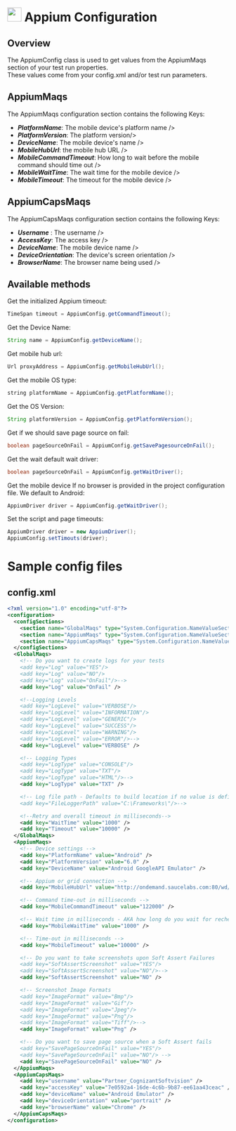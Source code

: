 # <img src="resources/MAQS.jpg" height="32" width="32"> Appium Configuration

## Overview
The AppiumConfig class is used to get values from the AppiumMaqs section of your test run properties.
<br>These values come from your config.xml and/or test run parameters.

## AppiumMaqs
The AppiumMaqs configuration section contains the following Keys:
* ***PlatformName***: The mobile device's platform name />
* ***PlatformVersion***: The platform version/>
* ***DeviceName***: The mobile device's name />
* ***MobileHubUrl***: the mobile hub URL />
* ***MobileCommandTimeout***: How long to wait before the mobile command should time out />
* ***MobileWaitTime***: The wait time for the mobile device />
* ***MobileTimeout***: The timeout for the mobile device />

## AppiumCapsMaqs
The AppiumCapsMaqs configuration section contains the following Keys:
* ***Username*** : The username />
* ***AccessKey***: The access key />
* ***DeviceName***: The mobile device name />
* ***DeviceOrientation***: The device's screen orientation />
* ***BrowserName***: The browser name being used />

## Available methods
Get the initialized Appium timeout:
```java
TimeSpan timeout = AppiumConfig.getCommandTimeout();
```

Get the Device Name:
```java
String name = AppiumConfig.getDeviceName();
```

Get mobile hub url:
```java
Url proxyAddress = AppiumConfig.getMobileHubUrl();
```

Get the mobile OS type:
```java
string platformName = AppiumConfig.getPlatformName();
```

Get the OS Version:
```java
String platformVersion = AppiumConfig.getPlatformVersion();
```

Get if we should save page source on fail:
```java
boolean pageSourceOnFail = AppiumConfig.getSavePagesourceOnFail();
```

Get the wait default wait driver:
```java
boolean pageSourceOnFail = AppiumConfig.getWaitDriver();
```

Get the mobile device If no browser is provided in the project configuration file. We default to Android:
```java
AppiumDriver driver = AppiumConfig.getWaitDriver();
```

Set the script and page timeouts:
```java
AppiumDriver driver = new AppiumDriver();
AppiumConfig.setTimouts(driver);
```

# Sample config files
## config.xml
```xml
<?xml version="1.0" encoding="utf-8"?>
<configuration>
  <configSections>
    <section name="GlobalMaqs" type="System.Configuration.NameValueSectionHandler" />
    <section name="AppiumMaqs" type="System.Configuration.NameValueSectionHandler" />
    <section name="AppiumCapsMaqs" type="System.Configuration.NameValueSectionHandler" />
  </configSections>
  <GlobalMaqs>
    <!-- Do you want to create logs for your tests
    <add key="Log" value="YES"/>
    <add key="Log" value="NO"/>
    <add key="Log" value="OnFail"/>-->
    <add key="Log" value="OnFail" />

    <!--Logging Levels
    <add key="LogLevel" value="VERBOSE"/>
    <add key="LogLevel" value="INFORMATION"/>
    <add key="LogLevel" value="GENERIC"/>
    <add key="LogLevel" value="SUCCESS"/>
    <add key="LogLevel" value="WARNING"/>
    <add key="LogLevel" value="ERROR"/>-->
    <add key="LogLevel" value="VERBOSE" />

    <!-- Logging Types
    <add key="LogType" value="CONSOLE"/>
    <add key="LogType" value="TXT"/>
    <add key="LogType" value="HTML"/>-->
    <add key="LogType" value="TXT" />

    <!-- Log file path - Defaults to build location if no value is defined
    <add key="FileLoggerPath" value="C:\Frameworks\"/>-->

    <!--Retry and overall timeout in milliseconds-->
    <add key="WaitTime" value="1000" />
    <add key="Timeout" value="10000" />
  </GlobalMaqs>
  <AppiumMaqs>
    <!-- Device settings -->
    <add key="PlatformName" value="Android" />
    <add key="PlatformVersion" value="6.0" />
    <add key="DeviceName" value="Android GoogleAPI Emulator" />

    <!-- Appium or grid connection -->
    <add key="MobileHubUrl" value="http://ondemand.saucelabs.com:80/wd/hub" />

    <!-- Command time-out in milliseconds -->
    <add key="MobileCommandTimeout" value="122000" />

    <!-- Wait time in milliseconds - AKA how long do you wait for rechecking something -->
    <add key="MobileWaitTime" value="1000" />

    <!-- Time-out in milliseconds -->
    <add key="MobileTimeout" value="10000" />

    <!-- Do you want to take screenshots upon Soft Assert Failures
    <add key="SoftAssertScreenshot" value="YES"/>
    <add key="SoftAssertScreenshot" value="NO"/>-->
    <add key="SoftAssertScreenshot" value="NO" />

    <!-- Screenshot Image Formats
    <add key="ImageFormat" value="Bmp"/>
    <add key="ImageFormat" value="Gif"/>
    <add key="ImageFormat" value="Jpeg"/>
    <add key="ImageFormat" value="Png"/>
    <add key="ImageFormat" value="Tiff"/>-->
    <add key="ImageFormat" value="Png" />

    <!-- Do you want to save page source when a Soft Assert fails
    <add key="SavePageSourceOnFail" value="YES"/>
    <add key="SavePageSourceOnFail" value="NO"/> -->
    <add key="SavePageSourceOnFail" value="NO" />
  </AppiumMaqs>
  <AppiumCapsMaqs>
    <add key="username" value="Partner_CognizantSoftvision" />
    <add key="accessKey" value="7e0592a4-16de-4c6b-9b87-ee61aa43ceac" />
    <add key="deviceName" value="Android Emulator" />
    <add key="deviceOrientation" value="portrait" />
    <add key="browserName" value="Chrome" />
  </AppiumCapsMaqs>
</configuration>
```